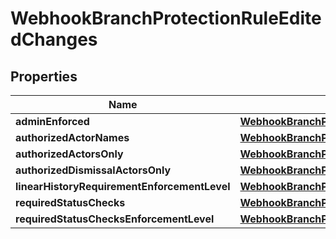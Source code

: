 
# WebhookBranchProtectionRuleEditedChanges

## Properties
Name | Type | Description | Notes
------------ | ------------- | ------------- | -------------
**adminEnforced** | [**WebhookBranchProtectionRuleEditedChangesAdminEnforced**](WebhookBranchProtectionRuleEditedChangesAdminEnforced.md) |  |  [optional]
**authorizedActorNames** | [**WebhookBranchProtectionRuleEditedChangesAuthorizedActorNames**](WebhookBranchProtectionRuleEditedChangesAuthorizedActorNames.md) |  |  [optional]
**authorizedActorsOnly** | [**WebhookBranchProtectionRuleEditedChangesAdminEnforced**](WebhookBranchProtectionRuleEditedChangesAdminEnforced.md) |  |  [optional]
**authorizedDismissalActorsOnly** | [**WebhookBranchProtectionRuleEditedChangesAdminEnforced**](WebhookBranchProtectionRuleEditedChangesAdminEnforced.md) |  |  [optional]
**linearHistoryRequirementEnforcementLevel** | [**WebhookBranchProtectionRuleEditedChangesLinearHistoryRequirementEnforcementLevel**](WebhookBranchProtectionRuleEditedChangesLinearHistoryRequirementEnforcementLevel.md) |  |  [optional]
**requiredStatusChecks** | [**WebhookBranchProtectionRuleEditedChangesAuthorizedActorNames**](WebhookBranchProtectionRuleEditedChangesAuthorizedActorNames.md) |  |  [optional]
**requiredStatusChecksEnforcementLevel** | [**WebhookBranchProtectionRuleEditedChangesLinearHistoryRequirementEnforcementLevel**](WebhookBranchProtectionRuleEditedChangesLinearHistoryRequirementEnforcementLevel.md) |  |  [optional]



